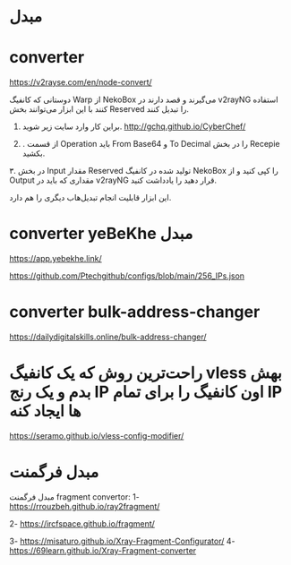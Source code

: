 # مبدل

# converter

https://v2rayse.com/en/node-convert/


دوستانی که کانفیگ Warp از NekoBox می‌گیرند و قصد دارند در v2rayNG استفاده کنند با این ابزار می‌توانند بخش Reserved را تبدیل کنند.

1. براین کار وارد سایت زیر شوید.
http://gchq.github.io/CyberChef/

2. . از قسمت Operation باید From Base64 و To Decimal را در بخش Recepie بکشید.

۳. در بخش Input مقدار Reserved تولید شده در کانفیگ NekoBox را کپی کنید و از Output مقداری که باید در v2rayNG قرار دهید را یادداشت کنید.

این ابزار قابلیت انجام تبدیل‌هاب دیگری را هم دارد.



# converter yeBeKhe مبدل

https://app.yebekhe.link/

https://github.com/Ptechgithub/configs/blob/main/256_IPs.json


# converter bulk-address-changer

https://dailydigitalskills.online/bulk-address-changer/


#  راحت‌ترین روش که یک کانفیگ vless بهش بدم و یک رنج IP اون کانفیگ را برای تمام IP ها ایجاد کنه

https://seramo.github.io/vless-config-modifier/



# مبدل فرگمنت

مبدل فرگمنت
fragment convertor:
1-
https://rrouzbeh.github.io/ray2fragment/

2-
https://ircfspace.github.io/fragment/

3-
https://misaturo.github.io/Xray-Fragment-Configurator/
4-
https://69learn.github.io/Xray-Fragment-converter                                      
   